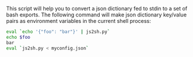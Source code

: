 This script will help you to convert a json dictionary fed to stdin to a set of bash exports.
The following command will make json dictionary key/value pairs as environment variables in the current shell process:

```bash
eval `echo '{"foo": "bar"}' | js2sh.py` 
echo $foo
bar
eval `js2sh.py < myconfig.json`
```
